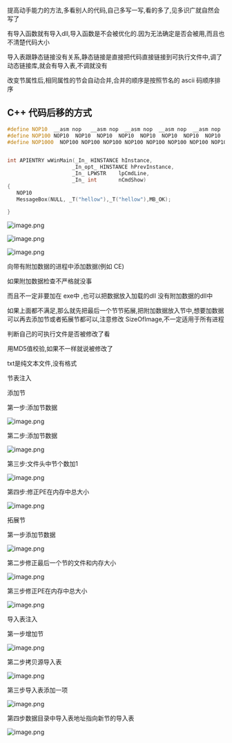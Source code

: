 提高动手能力的方法,多看别人的代码,自己多写一写,看的多了,见多识广就自然会写了



 有导入函数就有导入dll,导入函数是不会被优化的.因为无法确定是否会被用,而且也不清楚代码大小

导入表跟静态链接没有关系,静态链接是直接把代码直接链接到可执行文件中,调了动态链接库,就会有导入表,不调就没有



改变节属性后,相同属性的节会自动合并,合并的顺序是按照节名的 ascii 码顺序排序



## C++ 代码后移的方式

```c++
#define NOP10  __asm nop   __asm nop  __asm nop  __asm nop  __asm nop  __asm nop  __asm nop  __asm nop  __asm nop  __asm nop
#define NOP100 NOP10  NOP10  NOP10  NOP10  NOP10  NOP10  NOP10  NOP10  NOP10  NOP10  
#define NOP1000  NOP100 NOP100 NOP100 NOP100 NOP100 NOP100 NOP100 NOP100 NOP100 NOP100


int APIENTRY wWinMain(_In_ HINSTANCE hInstance,
                     _In_opt_ HINSTANCE hPrevInstance,
                     _In_ LPWSTR    lpCmdLine,
                     _In_ int       nCmdShow)
{
   NOP10
   MessageBox(NULL, _T("hellow"),_T("hellow"),MB_OK);
   
}
```

![image.png](notesimg/1656090957425-c2ab394c-4929-4680-8e70-dae37120f039.png)



![image.png](notesimg/1656090973589-661d7030-a2fb-47e3-be54-84490a2ac605.png)



![image.png](notesimg/1656090897892-48cbdb28-6715-45ef-95f3-08613e7072c0.png)



  

 向带有附加数据的进程中添加数据(例如 CE) 

如果附加数据检查不严格就没事

而且不一定非要加在 exe中 ,也可以把数据放入加载的dll 没有附加数据的dll中

如果上面都不满足,那么就先把最后一个节节拓展,把附加数据放入节中,想要加数据可以再去添加节或者拓展节都可以,注意修改 SizeOfImage,不一定适用于所有进程

 判断自己的可执行文件是否被修改了看 

用MD5值校验,如果不一样就说被修改了





txt是纯文本文件,没有格式

 节表注入 

 添加节 

 第一步:添加节数据 

![image.png](notesimg/1656086134273-8275c80f-f510-4b77-a71c-8e2d8179c7db.png)



 第二步:添加节数据 

![image.png](notesimg/1656086221449-966a93f6-0aaf-4a73-858a-496188d8b1b5.png)



 第三步:文件头中节个数加1 

![image.png](notesimg/1656086805239-b2b6d2ea-953e-42d7-aa17-bd898acb19c2.png)



 第四步:修正PE在内存中总大小 

![image.png](notesimg/1656086839912-bf32e8dc-4d3b-412f-9cdc-8048b0bce1de.png)



 拓展节 

 第一步添加节数据 

![image.png](notesimg/1656087025471-0a83db98-3493-48d5-a6ab-9a53973698b2.png)



 第二步修正最后一个节的文件和内存大小 

![image.png](notesimg/1656087058533-89d7f9ef-7121-403b-bf95-9fd608026f48.png)



 第三步修正PE在内存中总大小 

![image.png](notesimg/1656087119853-300135ca-1c3d-4f24-984f-38146a5b1160.png)



 导入表注入 

 第一步增加节 

![image.png](notesimg/1656087294712-bde5c3c4-3d91-4cce-a0cd-f9160912553e.png)



 第二步拷贝源导入表 

![image.png](notesimg/1656087334543-6c2507b4-6c4c-4033-945f-4c5dc2fb2ffe.png)



 第三步导入表添加一项 

![image.png](notesimg/1656087384112-d31cbe13-584c-4552-959b-9f42a5aa23ce.png)



 第四步数据目录中导入表地址指向新节的导入表 

![image.png](notesimg/1656088035516-107416d4-2fb5-4a79-b906-84caacea9fc4.png)

